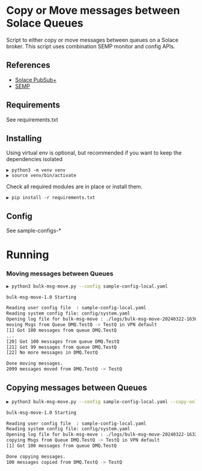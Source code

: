 # Copy or Move messages between Solace Queues

Script to either copy or move messages between queues on a Solace broker. This script uses combination SEMP monitor and config APIs.

## References
- [Solace PubSub+](https://docs.solace.com/Get-Started/get-started-lp.htm)
- [SEMP](https://docs.solace.com/Admin/SEMP/Using-SEMP.htm)


## Requirements
See requirements.txt

## Installing

Using virtual env is optional, but recommended if you want to keep the dependencies isolated
```
▶ python3 -m venv venv
▶ source venv/bin/activate
```

Check all required modules are in place or install them.
```
▶ pip install -r requirements.txt
```

## Config
See sample-configs-*

# Running

### Moving messages between Queues

``` sh
▶ python3 bulk-msg-move.py --config sample-config-local.yaml            

bulk-msg-move-1.0 Starting

Reading user config file  : sample-config-local.yaml
Reading system config file: config/system.yaml
Opening log file for bulk-msg-move : ./logs/bulk-msg-move-20240322-163651.log
moving Msgs from Queue DMQ.TestQ -> TestQ in VPN default
[1] Got 100 messages from queue DMQ.TestQ
...
[20] Got 100 messages from queue DMQ.TestQ
[21] Got 99 messages from queue DMQ.TestQ
[22] No more messages in DMQ.TestQ

Done moving messages.
2099 messages moved from DMQ.TestQ -> TestQ
 ```


 ## Copying messages between Queues

``` sh
▶ python3 bulk-msg-move.py --config sample-config-local.yaml --copy-only

bulk-msg-move-1.0 Starting

Reading user config file  : sample-config-local.yaml
Reading system config file: config/system.yaml
Opening log file for bulk-msg-move : ./logs/bulk-msg-move-20240322-163229.log
copying Msgs from Queue DMQ.TestQ -> TestQ in VPN default
[1] Got 100 messages from queue DMQ.TestQ

Done copying messages.
100 messages copied from DMQ.TestQ -> TestQ
```